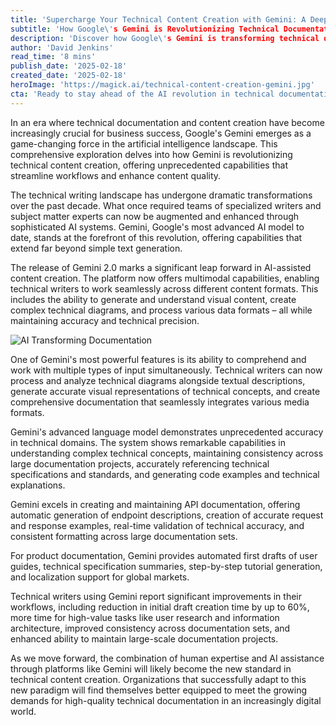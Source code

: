 ```yaml
---
title: 'Supercharge Your Technical Content Creation with Gemini: A Deep Dive into AI-Powered Documentation'
subtitle: 'How Google\'s Gemini is Revolutionizing Technical Documentation'
description: 'Discover how Google\'s Gemini is transforming technical documentation with AI-powered capabilities. Learn about multimodal features, enhanced accuracy, and improved workflows that are revolutionizing content creation for technical writers.'
author: 'David Jenkins'
read_time: '8 mins'
publish_date: '2025-02-18'
created_date: '2025-02-18'
heroImage: 'https://magick.ai/technical-content-creation-gemini.jpg'
cta: 'Ready to stay ahead of the AI revolution in technical documentation? Follow us on LinkedIn for the latest insights and updates on how AI is transforming content creation.'
---
```


In an era where technical documentation and content creation have become increasingly crucial for business success, Google's Gemini emerges as a game-changing force in the artificial intelligence landscape. This comprehensive exploration delves into how Gemini is revolutionizing technical content creation, offering unprecedented capabilities that streamline workflows and enhance content quality.

The technical writing landscape has undergone dramatic transformations over the past decade. What once required teams of specialized writers and subject matter experts can now be augmented and enhanced through sophisticated AI systems. Gemini, Google's most advanced AI model to date, stands at the forefront of this revolution, offering capabilities that extend far beyond simple text generation.

The release of Gemini 2.0 marks a significant leap forward in AI-assisted content creation. The platform now offers multimodal capabilities, enabling technical writers to work seamlessly across different content formats. This includes the ability to generate and understand visual content, create complex technical diagrams, and process various data formats – all while maintaining accuracy and technical precision.

![AI Transforming Documentation](https://i.magick.ai/PIXE/1738406181100_magick_img.webp)

One of Gemini's most powerful features is its ability to comprehend and work with multiple types of input simultaneously. Technical writers can now process and analyze technical diagrams alongside textual descriptions, generate accurate visual representations of technical concepts, and create comprehensive documentation that seamlessly integrates various media formats.

Gemini's advanced language model demonstrates unprecedented accuracy in technical domains. The system shows remarkable capabilities in understanding complex technical concepts, maintaining consistency across large documentation projects, accurately referencing technical specifications and standards, and generating code examples and technical explanations.

Gemini excels in creating and maintaining API documentation, offering automatic generation of endpoint descriptions, creation of accurate request and response examples, real-time validation of technical accuracy, and consistent formatting across large documentation sets.

For product documentation, Gemini provides automated first drafts of user guides, technical specification summaries, step-by-step tutorial generation, and localization support for global markets.

Technical writers using Gemini report significant improvements in their workflows, including reduction in initial draft creation time by up to 60%, more time for high-value tasks like user research and information architecture, improved consistency across documentation sets, and enhanced ability to maintain large-scale documentation projects.

As we move forward, the combination of human expertise and AI assistance through platforms like Gemini will likely become the new standard in technical content creation. Organizations that successfully adapt to this new paradigm will find themselves better equipped to meet the growing demands for high-quality technical documentation in an increasingly digital world.